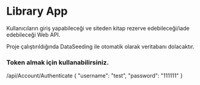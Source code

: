 
# Library App

Kullanıcıların giriş yapabileceği ve siteden kitap rezerve edebileceği/iade edebileceği Web API.

Proje çalıştırıldığında DataSeeding ile otomatik olarak veritabanı dolacaktır.


### Token almak için kullanabilirsiniz.

/api/Account/Authenticate
{
  "username": "test",
  "password": "111111"
}
